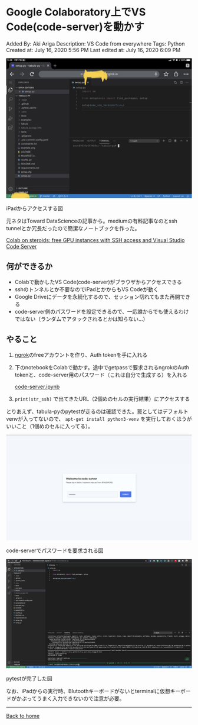 # Google Colaboratory上でVS Code(code-server)を動かす

Added By: Aki Ariga
Description: VS Code from everywhere
Tags: Python
Created at: July 16, 2020 5:56 PM
Last edited at: July 16, 2020 6:09 PM

![iPadからアクセスする図](IMG_0083.jpg)

iPadからアクセスする図

元ネタはToward DataScienceの記事から。mediumの有料記事なのとssh tunnelとか冗長だったので簡潔なノートブックを作った。

[Colab on steroids: free GPU instances with SSH access and Visual Studio Code Server](https://towardsdatascience.com/colab-free-gpu-ssh-visual-studio-code-server-36fe1d3c5243)

## 何ができるか

- Colabで動かしたVS Code(code-server)がブラウザからアクセスできる
- sshのトンネルとか不要なのでiPadとかからもVS Codeが動く
- Google Driveにデータを永続化するので、セッション切れてもまた再開できる
- code-server側のパスワードを設定できるので、一応誰からでも使えるわけではない（ランダムでアタックされるとかは知らない...）

## やること

1. [ngrok](https://ngrok.com/)のfreeアカウントを作り、Auth tokenを手に入れる
2. 下のnotebookをColabで動かす。途中でgetpassで要求されるngrokのAuth tokenと、code-server用のパスワード（これは自分で生成する）を入れる
    
    [code-server.ipynb](https://gist.github.com/chezou/858d663381625c9bb1c868e0c95969c6)
    
3. `print(str_ssh)` で出てきたURL（2個めのセルの実行結果）にアクセスする

とりあえず、tabula-pyのpytestが走るのは確認できた。罠としてはデフォルトvenvが入ってないので、 `apt-get install python3-venv` を実行しておくほうがいいこと（1個めのセルに入ってる）。

![code-serverでパスワードを要求される図](Untitled.png)

code-serverでパスワードを要求される図

![pytestが完了した図](Untitled%201.png)

pytestが完了した図

なお、iPadからの実行時、Blutoothキーボードがないとterminalに仮想キーボードがかぶってうまく入力できないので注意が必要。

---

[Back to home](https://memo.chezo.uno/)